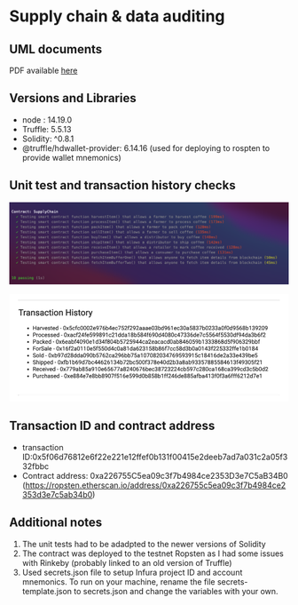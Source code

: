 # Supply chain & data auditing

## UML documents
PDF available [here](./docs/images/Udacity_Supplychain_testing.png)

## Versions and Libraries
- node : 14.19.0
- Truffle: 5.5.13
- Solidity: ^0.8.1
- @truffle/hdwallet-provider: 6.14.16 (used for deploying to rospten to provide wallet mnemonics)

## Unit test and transaction history checks
![Unit test](./docs/images/Udacity_Supplychain_testing.png)

![Transaction history](./docs/images/transactionhistory.png)

## Transaction ID and contract address
- transaction ID:0x5f06d76812e6f22e221e12ffef0b131f00415e2deeb7ad7a031c2a05f332fbbc
- Contract address: 0xa226755C5ea09c3f7b4984ce2353D3e7C5aB34B0
(https://ropsten.etherscan.io/address/0xa226755c5ea09c3f7b4984ce2353d3e7c5ab34b0)

## Additional notes
1. The unit tests had to be adadpted to the newer versions of Solidity
2. The contract was deployed to the testnet Ropsten as I had some issues with Rinkeby (probably linked to an old version of Truffle)
3. Used secrets.json file to setup Infura project ID and account mnemonics.
To run on your machine, rename the file secrets-template.json to secrets.json and change the variables with your own.
